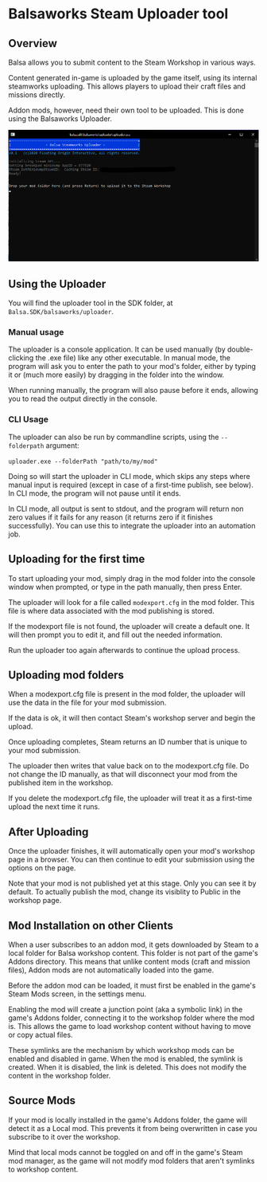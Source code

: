 # Balsaworks Steam Uploader tool

## Overview

Balsa allows you to submit content to the Steam Workshop in various ways. 

Content generated in-game is uploaded by the game itself, using its internal steamworks uploading. This allows players to upload their craft files and missions directly.

Addon mods, however, need their own tool to be uploaded. This is done using the Balsaworks Uploader.

![](img/uploadertoolready.png)


## Using the Uploader

You will find the uploader tool in the SDK folder, at `Balsa.SDK/balsaworks/uploader`.

### Manual usage
The uploader is a console application. It can be used manually (by double-clicking the .exe file) like any other executable. In manual mode, the program will ask you to enter the path to your mod's folder, either by typing it or (much more easily) by dragging in the folder into the window. 

When running manually, the program will also pause before it ends, allowing you to read the output directly in the console.


### CLI Usage

The uploader can also be run by commandline scripts, using the `--folderpath` argument:


```uploader.exe --folderPath "path/to/my/mod" ```

Doing so will start the uploader in CLI mode, which skips any steps where manual input is required (except in case of a first-time publish, see below). In CLI mode, the program will not pause until it ends. 

In CLI mode, all output is sent to stdout, and the program will return non zero values if it fails for any reason (it returns zero if it finishes successfully). You can use this to integrate the uploader into an automation job.


## Uploading for the first time

To start uploading your mod, simply drag in the mod folder into the console window when prompted, or type in the path manually, then press Enter. 

The uploader will look for a file called `modexport.cfg` in the mod folder. This file is where data associated with the mod publishing is stored.

If the modexport file is not found, the uploader will create a default one. It will then prompt you to edit it, and fill out the needed information. 

Run the uploader too again afterwards to continue the upload process.



## Uploading mod folders

When a modexport.cfg file is present in the mod folder, the uploader will use the data in the file for your mod submission. 

If the data is ok, it will then contact Steam's workshop server and begin the upload. 

Once uploading completes, Steam returns an ID number that is unique to your mod submission. 

The uploader then writes that value back on to the modexport.cfg file. Do not change the ID manually, as that will disconnect your mod from the published item in the workshop.

If you delete the modexport.cfg file, the uploader will treat it as a first-time upload the next time it runs. 


## After Uploading

Once the uploader finishes, it will automatically open your mod's workshop page in a browser. You can then continue to edit your submission using the options on the page.

Note that your mod is not published yet at this stage. Only you can see it by default. To actually publish the mod, change its visiblity to Public in the workshop page.



## Mod Installation on other Clients

When a user subscribes to an addon mod, it gets downloaded by Steam to a local folder for Balsa workshop content. This folder is not part of the game's Addons directory.
This means that unlike content mods (craft and mission files), Addon mods are not automatically loaded into the game. 

Before the addon mod can be loaded, it must first be enabled in the game's Steam Mods screen, in the settings menu. 

Enabling the mod will create a junction point (aka a symbolic link) in the game's Addons folder, connecting it to the workshop folder where the mod is. This allows the game to load workshop content without having to move or copy actual files.

These symlinks are the mechanism by which workshop mods can be enabled and disabled in game. When the mod is enabled, the symlink is created. When it is disabled, the link is deleted. This does not modify the content in the workshop folder.


## Source Mods

If your mod is locally installed in the game's Addons folder, the game will detect it as a Local mod. This prevents it from being overwritten in case you subscribe to it over the workshop.

Mind that local mods cannot be toggled on and off in the game's Steam mod manager, as the game will not modify mod folders that aren't symlinks to workshop content.



